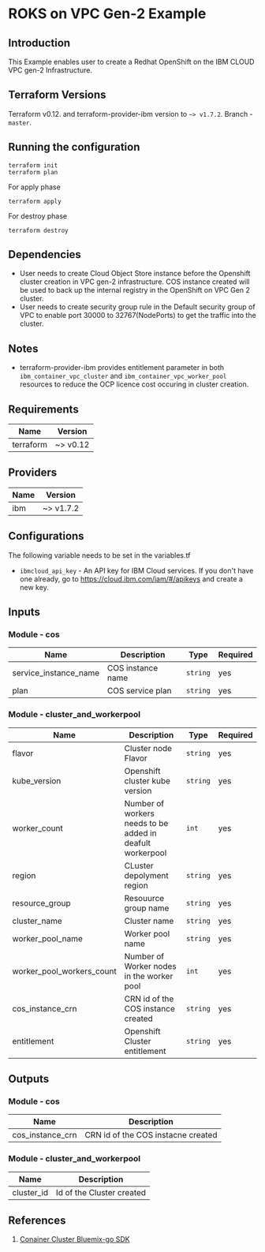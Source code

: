 # ROKS on VPC Gen-2 Example

## Introduction
This Example enables user to create a Redhat OpenShift on the IBM CLOUD VPC gen-2 Infrastructure.

## Terraform Versions
Terraform v0.12. and terraform-provider-ibm version to `~> v1.7.2`. Branch - `master`.

## Running the configuration
```shell
terraform init
terraform plan
```

For apply phase

```shell
terraform apply
```
 
 For destroy phase

```shell
terraform destroy
```  

## Dependencies
- User needs to create Cloud Object Store instance before the Openshift cluster creation in VPC gen-2 infrastructure. COS instance created will be used to back up the internal registry in the OpenShift on VPC Gen 2 cluster.
- User needs to create security group rule in the Default security group of VPC to enable port 30000 to 32767(NodePorts) to get the traffic into the cluster.


## Notes
- terraform-provider-ibm provides entitlement parameter in both `ibm_container_vpc_cluster` and `ibm_container_vpc_worker_pool` resources to reduce the OCP licence cost occuring in cluster creation.

<!-- BEGINNING OF PRE-COMMIT-TERRAFORM DOCS HOOK -->
## Requirements

| Name      | Version       |
|-----------|---------------|
| terraform | ~> v0.12      |

## Providers

| Name | Version   |
|------|-----------|
| ibm  | ~> v1.7.2 |

## Configurations
The following variable needs to be set in the variables.tf
* `ibmcloud_api_key` - An API key for IBM Cloud services. If you don't have one already, go to https://cloud.ibm.com/iam/#/apikeys and create a new key.

## Inputs

### Module - cos
| Name                   | Description                                            | Type    | Required |
|------------------------|--------------------------------------------------------|---------|----------|
|service_instance_name   | COS instance name                                      |`string` |   yes    |
|plan                    | COS service plan                                       |`string` |   yes    |

### Module - cluster_and_workerpool
| Name                     | Description                                               | Type    | Required |
|--------------------------|-----------------------------------------------------------|---------|----------|
|flavor                    | Cluster node Flavor                                       |`string` |   yes    |
|kube_version              | Openshift cluster kube version                            |`string` |   yes    |
|worker_count              | Number of workers needs to be added in deafult workerpool |`int`    |   yes    |
|region                    | CLuster depolyment region                                 |`string` |   yes    |
|resource_group            | Resouurce group name                                      |`string` |   yes    |
|cluster_name              | Cluster name                                              |`string` |   yes    |
|worker_pool_name          | Worker pool name                                          |`string` |   yes    |
|worker_pool_workers_count | Number of Worker nodes in the worker pool                 |`int`    |   yes    |
|cos_instance_crn          | CRN id of the COS instance created                        |`string` |   yes    |
|entitlement               | Openshift Cluster entitlement                             |`string` |   yes    |

## Outputs

### Module - cos
| Name             | Description                               |
|------------------|-------------------------------------------|
|cos_instance_crn  | CRN id of the COS instacne created        |

### Module - cluster_and_workerpool
| Name             | Description                               |
|------------------|-------------------------------------------|
|cluster_id        | Id of the Cluster created                 |

<!-- END OF PRE-COMMIT-TERRAFORM DOCS HOOK -->

## References

1. [Conainer Cluster Bluemix-go SDK](https://github.com/IBM-Cloud/bluemix-go/tree/master/api/container/containerv2)
